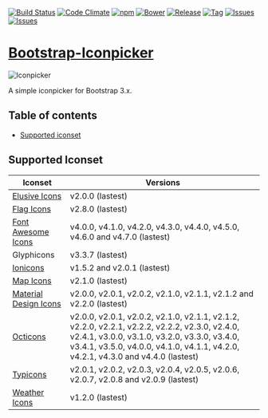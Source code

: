 [![Build Status](https://travis-ci.org/victor-valencia/bootstrap-iconpicker.svg?branch=master)](https://travis-ci.org/victor-valencia/bootstrap-iconpicker)
[![Code Climate](https://codeclimate.com/github/victor-valencia/bootstrap-iconpicker/badges/gpa.svg)](https://codeclimate.com/github/victor-valencia/bootstrap-iconpicker)
[![npm](http://img.shields.io/npm/v/bootstrap-iconpicker.svg)](https://npmjs.org/package/bootstrap-iconpicker)
[![Bower](http://img.shields.io/bower/v/bootstrap-iconpicker.svg)](http://bower.io/search/?q=bootstrap-iconpicker)
[![Release](http://img.shields.io/github/release/victor-valencia/bootstrap-iconpicker.svg)](https://github.com/victor-valencia/bootstrap-iconpicker/releases)
[![Tag](http://img.shields.io/github/tag/victor-valencia/bootstrap-iconpicker.svg)](https://github.com/victor-valencia/bootstrap-iconpicker/tags)
[![Issues](http://img.shields.io/github/issues/victor-valencia/bootstrap-iconpicker.svg)](https://github.com/victor-valencia/bootstrap-iconpicker/issues?q=is%3Aopen)
[![Issues](http://img.shields.io/badge/license-MIT-red.svg)](https://github.com/victor-valencia/bootstrap-iconpicker/blob/master/LICENSE)

# [Bootstrap-Iconpicker](http://victor-valencia.github.io/bootstrap-iconpicker)
![Iconpicker](bootstrap-iconpicker.png)

A simple iconpicker for Bootstrap 3.x.

## Table of contents
- [Supported iconset](#supported-iconset)

## Supported Iconset
| Iconset | Versions |
| --- | --- |
| [Elusive Icons](http://press.codes/downloads/elusive-icons-webfont/) | v2.0.0 (lastest) |
| [Flag Icons](http://flag-icon-css.lip.is/) | v2.8.0 (lastest)|
| [Font Awesome Icons](http://fontawesome.io/) | v4.0.0, v4.1.0, v4.2.0, v4.3.0, v4.4.0, v4.5.0, v4.6.0 and v4.7.0 (lastest) |
| Glyphicons | v3.3.7 (lastest) |
| [Ionicons](http://ionicons.com/) | v1.5.2 and v2.0.1 (lastest) |
| [Map Icons](http://map-icons.com/) | v2.1.0 (lastest) |
| [Material Design Icons](http://zavoloklom.github.io/material-design-iconic-font/) | v2.0.0, v2.0.1, v2.0.2, v2.1.0, v2.1.1, v2.1.2 and v2.2.0 (lastest) |
| [Octicons](https://octicons.github.com/) | v2.0.0, v2.0.1, v2.0.2, v2.1.0, v2.1.1, v2.1.2, v2.2.0, v2.2.1, v2.2.2, v2.2.2, v2.3.0, v2.4.0, v2.4.1, v3.0.0, v3.1.0, v3.2.0, v3.3.0, v3.4.0, v3.4.1, v3.5.0, v4.0.0, v4.1.0, v4.1.1, v4.2.0, v4.2.1, v4.3.0 and v4.4.0 (lastest) |
| [Typicons](http://typicons.com) | v2.0.1, v2.0.2, v2.0.3, v2.0.4, v2.0.5, v2.0.6, v2.0.7, v2.0.8 and v2.0.9 (lastest) |
| [Weather Icons](http://erikflowers.github.io/weather-icons/) | v1.2.0 (lastest)|
